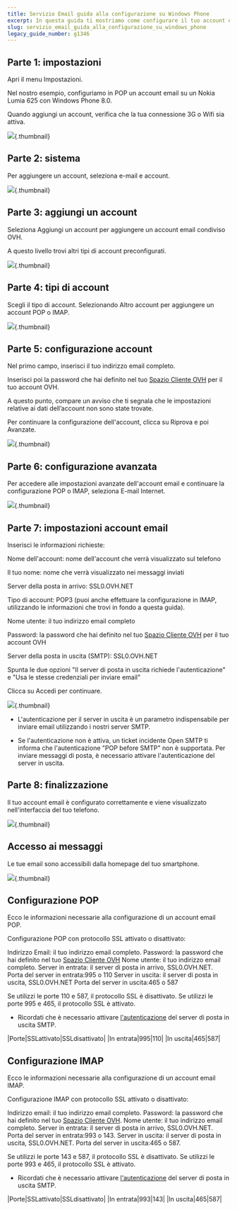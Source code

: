 ```yaml
---
title: Servizio Email guida alla configurazione su Windows Phone
excerpt: In questa guida ti mostriamo come configurare il tuo account email sul tuo Windows Phone
slug: servizio_email_guida_alla_configurazione_su_windows_phone
legacy_guide_number: g1346
---
```



## Parte 1: impostazioni
Apri il menu Impostazioni.

Nel nostro esempio, configuriamo in POP un account email su un Nokia Lumia 625 con Windows Phone 8.0.

Quando aggiungi un account, verifica che la tua connessione 3G o Wifi sia attiva.

![](images/img_1501.jpg){.thumbnail}


## Parte 2: sistema
Per aggiungere un account, seleziona e-mail e account.

![](images/img_1502.jpg){.thumbnail}


## Parte 3: aggiungi un account
Seleziona Aggiungi un account per aggiungere un account email condiviso OVH.

A questo livello trovi altri tipi di account preconfigurati.

![](images/img_1503.jpg){.thumbnail}


## Parte 4: tipi di account
Scegli il tipo di account. Selezionando Altro account per aggiungere un account POP o IMAP.

![](images/img_1504.jpg){.thumbnail}


## Parte 5: configurazione account
Nel primo campo, inserisci il tuo indirizzo email completo.

Inserisci poi la password che hai definito nel tuo [Spazio Cliente OVH](https://www.ovh.com/manager/) per il tuo account OVH.

A questo punto, compare un avviso che ti segnala che le impostazioni relative ai dati dell’account non sono state trovate.

Per continuare la configurazione dell'account, clicca su Riprova e poi Avanzate.

![](images/img_1505.jpg){.thumbnail}


## Parte 6: configurazione avanzata
Per accedere alle impostazioni avanzate dell'account email e continuare la configurazione POP o IMAP, seleziona E-mail Internet.

![](images/img_1506.jpg){.thumbnail}


## Parte 7: impostazioni account email
Inserisci le informazioni richieste:

Nome dell'account: nome dell'account che verrà visualizzato sul telefono

Il tuo nome: nome che verrà visualizzato nei messaggi inviati

Server della posta in arrivo: SSL0.OVH.NET

Tipo di account: POP3 (puoi anche effettuare la configurazione in IMAP, utilizzando le informazioni che trovi in fondo a questa guida).

Nome utente: il tuo indirizzo email completo

Password: la password che hai definito nel tuo [Spazio Cliente OVH](https://www.ovh.com/managerv3/) per il tuo account OVH

Server della posta in uscita (SMTP): SSL0.OVH.NET

Spunta le due opzioni "Il server di posta in uscita richiede l'autenticazione" e "Usa le stesse credenziali per inviare email"

Clicca su Accedi per continuare.

![](images/img_2401.jpg){.thumbnail}

- L'autenticazione per il server in uscita è un parametro indispensabile per inviare email utilizzando i nostri server SMTP.

- Se l'autenticazione non è attiva, un ticket incidente Open SMTP ti informa che l'autenticazione "POP before SMTP" non è supportata. Per inviare messaggi di posta, è necessario attivare l'autenticazione del server in uscita.




## Parte 8: finalizzazione
Il tuo account email è configurato correttamente e viene visualizzato nell'interfaccia del tuo telefono.

![](images/img_1508.jpg){.thumbnail}


## Accesso ai messaggi
Le tue email sono accessibili dalla homepage del tuo smartphone.

![](images/img_1509.jpg){.thumbnail}


## Configurazione POP
Ecco le informazioni necessarie alla configurazione di un account email POP.

Configurazione POP con protocollo SSL attivato o disattivato:

Indirizzo Email: il tuo indirizzo email completo.
Password: la password che hai definito nel tuo [Spazio Cliente OVH](https://www.ovh.com/manager/)
Nome utente: il tuo indirizzo email completo.
Server in entrata: il server di posta in arrivo, SSL0.OVH.NET.
Porta del server in entrata:995 o 110
Server in uscita: il server di posta in uscita, SSL0.OVH.NET
Porta del server in uscita:465 o 587

Se utilizzi le porte 110 e 587, il protocollo SSL è disattivato.
Se utilizzi le porte 995 e 465, il protocollo SSL è attivato. 


- Ricordati che è necessario attivare [l'autenticazione](#configurazione_account_di_posta_condivisa_con_windows_phone_8_partie_7_impostazioni_account_email) del server di posta in uscita SMTP.


|Porte|SSLattivato|SSLdisattivato|
|In entrata|995|110|
|In uscita|465|587|




## Configurazione IMAP
Ecco le informazioni necessarie alla configurazione di un account email IMAP.

Configurazione IMAP con protocollo SSL attivato o disattivato:

Indirizzo email: il tuo indirizzo email completo.
Password: la password che hai definito nel tuo [Spazio Cliente OVH](https://www.ovh.com/manager/).
Nome utente: il tuo indirizzo email completo.
Server in entrata: il server di posta in arrivo, SSL0.OVH.NET.
Porta del server in entrata:993 o 143.
Server in uscita: il server di posta in uscita, SSL0.OVH.NET.
Porta del server in uscita:465 o 587.

Se utilizzi le porte 143 e 587, il protocollo SSL è disattivato.
Se utilizzi le porte 993 e 465, il protocollo SSL è attivato.


- Ricordati che è necessario attivare [l'autenticazione](#modifica_il_tuo_account_email_su_outlook_2011_mac_strumenti_-_account) del server di posta in uscita SMTP.



|Porte|SSLattivato|SSLdisattivato|
|In entrata|993|143|
|In uscita|465|587|



